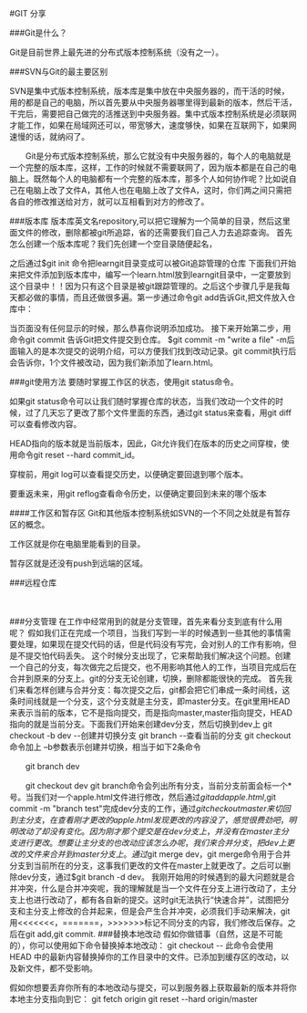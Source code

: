 #GIT 分享

###Git是什么？

Git是目前世界上最先进的分布式版本控制系统（没有之一）。

###SVN与Git的最主要区别

SVN是集中式版本控制系统，版本库是集中放在中央服务器的，而干活的时候，用的都是自己的电脑，所以首先要从中央服务器哪里得到最新的版本，然后干活，干完后，需要把自己做完的活推送到中央服务器。集中式版本控制系统是必须联网才能工作，如果在局域网还可以，带宽够大，速度够快，如果在互联网下，如果网速慢的话，就纳闷了。

　　Git是分布式版本控制系统，那么它就没有中央服务器的，每个人的电脑就是一个完整的版本库，这样，工作的时候就不需要联网了，因为版本都是在自己的电脑上。既然每个人的电脑都有一个完整的版本库，那多个人如何协作呢？比如说自己在电脑上改了文件A，其他人也在电脑上改了文件A，这时，你们两之间只需把各自的修改推送给对方，就可以互相看到对方的修改了。

###版本库
版本库英文名repository,可以把它理解为一个简单的目录，然后这里面文件的修改，删除都被git所追踪，省的还需要我们自己人力去追踪查询。
首先怎么创建一个版本库呢？我们先创建一个空目录随便起名，

之后通过$git init 命令把learngit目录变成可以被Git追踪管理的仓库
下面我们开始来把文件添加到版本库中，编写一个learn.html放到learngit目录中，一定要放到这个目录中！！因为只有这个目录是被git跟踪管理的。之后这个步骤几乎是我每天都必做的事情，而且还做很多遍。第一步通过命令git add告诉Git,把文件放入仓库中：

当页面没有任何显示的时候，那么恭喜你说明添加成功。
接下来开始第二步，用命令git commit 告诉Git把文件提交到仓库。
$git commit -m "write a file"
-m后面输入的是本次提交的说明介绍，可以方便我们找到改动记录。git commit执行后会告诉你，1个文件被改动，因为我们新添加了learn.html。

###git使用方法
要随时掌握工作区的状态，使用git status命令。

如果git status命令可以让我们随时掌握仓库的状态，当我们改动一个文件的时候，过了几天忘了更改了那个文件里面的东西，通过git status来查看，用git diff可以查看修改内容。

HEAD指向的版本就是当前版本，因此，Git允许我们在版本的历史之间穿梭，使用命令git reset --hard commit_id。

穿梭前，用git log可以查看提交历史，以便确定要回退到哪个版本。

要重返未来，用git reflog查看命令历史，以便确定要回到未来的哪个版本

####工作区和暂存区
Git和其他版本控制系统如SVN的一个不同之处就是有暂存区的概念。

工作区就是你在电脑里能看到的目录。

暂存区就是还没有push到远端的区域。

###远程仓库

　	

###分支管理
在工作中经常用到的就是分支管理，首先来看分支到底有什么用呢？
假如我们正在完成一个项目，当我们写到一半的时候遇到一些其他的事情需要处理，如果现在提交代码的话，但是代码没有写完，会对别人的工作有影响，但是不提交怕代码丢失。
这个时候分支出现了，它来帮助我们解决这个问题。创建一个自己的分支，每次做完之后提交，也不用影响其他人的工作，当项目完成后在合并到原来的分支上。git的分支无论创建，切换，删除都能很快的完成。
首先我们来看怎样创建与合并分支：每次提交之后，git都会把它们串成一条时间线，这条时间线就是一个分支，这个分支就是主分支，即master分支。在git里用HEAD来表示当前的版本，它不是指向提交，而是指向master,master指向提交，HEAD指向的就是当前分支。下面我们开始来创建dev分支，然后切换到dev上
git checkout -b dev  --创建并切换分支
git branch           --查看当前的分支
git checkout 命令加上 –b参数表示创建并切换，相当于如下2条命令

　　git branch dev

　　git checkout dev
git branch命令会列出所有分支，当前分支前面会标一个*号。当我们对一个apple.html文件进行修改，然后通过$git add apple.html,$git commit -m "branch test"完成dev分支的工作，通过$git checkout master来切回到主分支，在查看刚才更改的apple.html发现更改的内容没了，感觉很费劲吧，明明改动了却没有变化。因为刚才那个提交是在dev分支上，并没有在master主分支进行更改。想要让主分支的也改动应该怎么办呢，我们来合并分支，把dev上更改的文件来合并到master分支上。通过$git merge dev，git merge命令用于合并分支到当前所在的分支，这事我们更改的文件在master上就更改了。之后可以删除dev分支，通过$git branch -d dev。
我刚开始用的时候遇到的最大问题就是合并冲突，什么是合并冲突呢，我的理解就是当一个文件在分支上进行改动了，主分支上也进行改动了，都有各自新的提交。这时git无法执行“快速合并”，试图把分支和主分支上修改的合并起来，但是会产生合并冲突，必须我们手动来解决，git用<<<<<<<，=======，>>>>>>>标记不同分支的内容，我们修改后保存。之后在git add,git commit.
###替换本地改动
假如你做错事（自然，这是不可能的），你可以使用如下命令替换掉本地改动：
git checkout -- <filename>
此命令会使用 HEAD 中的最新内容替换掉你的工作目录中的文件。已添加到缓存区的改动，以及新文件，都不受影响。

假如你想要丢弃你所有的本地改动与提交，可以到服务器上获取最新的版本并将你本地主分支指向到它：
git fetch origin
git reset --hard origin/master
